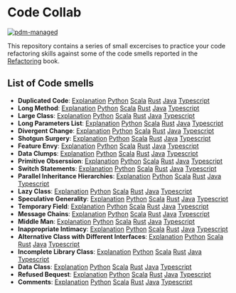 # Code Collab

[![pdm-managed](https://img.shields.io/badge/pdm-managed-blueviolet)](https://pdm-project.org)


This repository contains a series of small excercises to practice your code refactoring skills
against some of the code smells reported in the [Refactoring](https://martinfowler.com/books/refactoring.html) book.

## List of Code smells

- **Duplicated Code**: [Explanation]() [Python]() [Scala]() [Rust]() [Java]() [Typescript]()
- **Long Method**: [Explanation]() [Python]() [Scala]() [Rust]() [Java]() [Typescript]()
- **Large Class**: [Explanation]() [Python]() [Scala]() [Rust]() [Java]() [Typescript]()
- **Long Parameters List**: [Explanation]() [Python]() [Scala]() [Rust]() [Java]() [Typescript]()
- **Divergent Change**: [Explanation]() [Python]() [Scala]() [Rust]() [Java]() [Typescript]()
- **Shotgun Surgery**: [Explanation]() [Python]() [Scala]() [Rust]() [Java]() [Typescript]()
- **Feature Envy**: [Explanation]() [Python]() [Scala]() [Rust]() [Java]() [Typescript]()
- **Data Clumps**: [Explanation]() [Python]() [Scala]() [Rust]() [Java]() [Typescript]()
- **Primitive Obserssion**: [Explanation]() [Python]() [Scala]() [Rust]() [Java]() [Typescript]()
- **Switch Statements**: [Explanation]() [Python]() [Scala]() [Rust]() [Java]() [Typescript]()
- **Parallel Inheritance Hierarchies**: [Explanation]() [Python]() [Scala]() [Rust]() [Java]() [Typescript]()
- **Lazy Class**: [Explanation]() [Python]() [Scala]() [Rust]() [Java]() [Typescript]()
- **Speculative Generality**: [Explanation]() [Python]() [Scala]() [Rust]() [Java]() [Typescript]()
- **Temporary Field**: [Explanation]() [Python]() [Scala]() [Rust]() [Java]() [Typescript]()
- **Message Chains**: [Explanation]() [Python]() [Scala]() [Rust]() [Java]() [Typescript]()
- **Middle Man**: [Explanation]() [Python]() [Scala]() [Rust]() [Java]() [Typescript]()
- **Inappropriate Intimacy**: [Explanation]() [Python]() [Scala]() [Rust]() [Java]() [Typescript]()
- **Alternative Class with Different Interfaces**: [Explanation]() [Python]() [Scala]() [Rust]() [Java]() [Typescript]()
- **Incomplete Library Class**: [Explanation]() [Python]() [Scala]() [Rust]() [Java]() [Typescript]()
- **Data Class**: [Explanation]() [Python]() [Scala]() [Rust]() [Java]() [Typescript]()
- **Refused Bequest**: [Explanation]() [Python]() [Scala]() [Rust]() [Java]() [Typescript]()
- **Comments**: [Explanation]() [Python]() [Scala]() [Rust]() [Java]() [Typescript]()